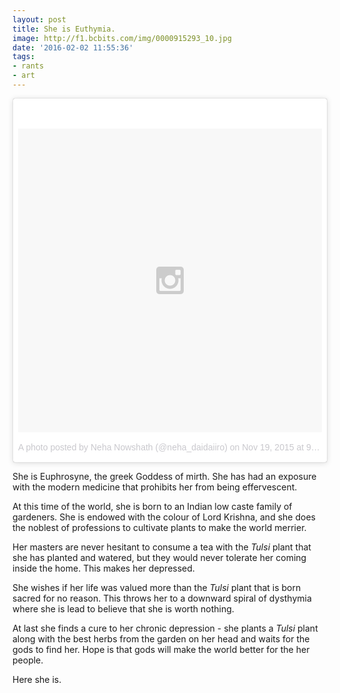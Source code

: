 ```yaml
---
layout: post
title: She is Euthymia.
image: http://f1.bcbits.com/img/0000915293_10.jpg
date: '2016-02-02 11:55:36'
tags:
- rants
- art
---
```


<blockquote class="instagram-media" data-instgrm-version="6" style=" background:#FFF; border:0; border-radius:3px; box-shadow:0 0 1px 0 rgba(0,0,0,0.5),0 1px 10px 0 rgba(0,0,0,0.15); margin: 1px; max-width:658px; padding:0; width:99.375%; width:-webkit-calc(100% - 2px); width:calc(100% - 2px);"><div style="padding:8px;"> <div style=" background:#F8F8F8; line-height:0; margin-top:40px; padding:50.0% 0; text-align:center; width:100%;"> <div style=" background:url(data:image/png;base64,iVBORw0KGgoAAAANSUhEUgAAACwAAAAsCAMAAAApWqozAAAAGFBMVEUiIiI9PT0eHh4gIB4hIBkcHBwcHBwcHBydr+JQAAAACHRSTlMABA4YHyQsM5jtaMwAAADfSURBVDjL7ZVBEgMhCAQBAf//42xcNbpAqakcM0ftUmFAAIBE81IqBJdS3lS6zs3bIpB9WED3YYXFPmHRfT8sgyrCP1x8uEUxLMzNWElFOYCV6mHWWwMzdPEKHlhLw7NWJqkHc4uIZphavDzA2JPzUDsBZziNae2S6owH8xPmX8G7zzgKEOPUoYHvGz1TBCxMkd3kwNVbU0gKHkx+iZILf77IofhrY1nYFnB/lQPb79drWOyJVa/DAvg9B/rLB4cC+Nqgdz/TvBbBnr6GBReqn/nRmDgaQEej7WhonozjF+Y2I/fZou/qAAAAAElFTkSuQmCC); display:block; height:44px; margin:0 auto -44px; position:relative; top:-22px; width:44px;"></div></div><p style=" color:#c9c8cd; font-family:Arial,sans-serif; font-size:14px; line-height:17px; margin-bottom:0; margin-top:8px; overflow:hidden; padding:8px 0 7px; text-align:center; text-overflow:ellipsis; white-space:nowrap;"><a href="https://www.instagram.com/p/-Rl5PSHqHq/" style=" color:#c9c8cd; font-family:Arial,sans-serif; font-size:14px; font-style:normal; font-weight:normal; line-height:17px; text-decoration:none;" target="_blank">A photo posted by Neha Nowshath (@neha_daidaiiro)</a> on <time style=" font-family:Arial,sans-serif; font-size:14px; line-height:17px;" datetime="2015-11-19T17:31:40+00:00">Nov 19, 2015 at 9:31am PST</time></p></div></blockquote>
<script async defer src="//platform.instagram.com/en_US/embeds.js"></script>

She is Euphrosyne, the greek Goddess of mirth. She has had an exposure with the modern medicine that prohibits her from being effervescent.

At this time of the world, she is born to an Indian low caste family of gardeners. She is endowed with the colour of Lord Krishna, and she does the noblest of professions to cultivate plants to make the world merrier.

Her masters are never hesitant to consume a tea with the *Tulsi* plant that she has planted and watered, but they would never tolerate her coming inside the home. This makes her depressed.

She wishes if her life was valued more than the *Tulsi* plant that is born sacred for no reason. This throws her to a downward spiral of dysthymia where she is lead to believe that she is worth nothing.

At last she finds a cure to her chronic depression - she plants a *Tulsi* plant along with the best herbs from the garden on her head and waits for the gods to find her. Hope is that gods will make the world better for the her people.

Here she is.
